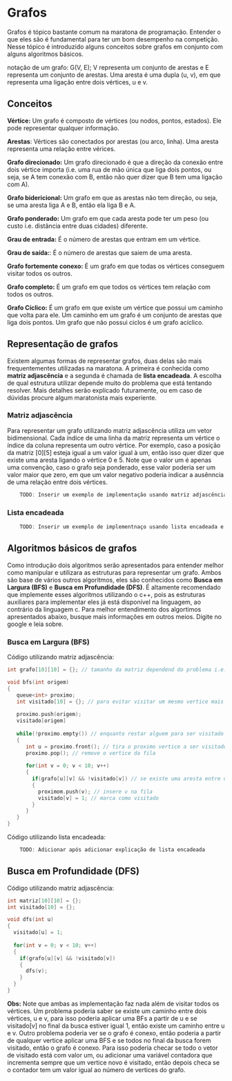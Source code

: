 # Grafos

Grafos é tópico bastante comum na maratona de programação. Entender o que eles são é fundamental para ter um bom desempenho
na competição. Nesse tópico é introduzido alguns conceitos sobre grafos em conjunto com alguns algoritmos básicos.

notação de um grafo: G(V, E); V representa um conjunto de arestas e E representa um conjunto de arestas. Uma aresta é uma
dupla (u, v), em que representa uma ligação entre dois vértices, u e v.

## Conceitos

**Vértice:** Um grafo é composto de vértices (ou nodos, pontos, estados). Ele pode representar qualquer informação.

**Arestas**: Vértices são conectados por arestas (ou arco, linha). Uma aresta representa uma relação entre vérices.

**Grafo direcionado:** Um grafo direcionado é que a direção da conexão entre dois vértice importa (i.e. uma rua de mão única
que liga dois pontos, ou seja, se A tem conexão com B, então não quer dizer que B tem uma ligação com A).

**Grafo bidericional:** Um grafo em que as arestas não tem direção, ou seja, se uma aresta liga A e B, então ela liga
B e A.

**Grafo ponderado:** Um grafo em que cada aresta pode ter um peso (ou custo i.e. distância entre duas cidades) diferente.

**Grau de entrada:** É o número de arestas que entram em um vértice.

**Grau de saída:**: É o número de arestas que saiem de uma aresta.

**Grafo fortemente conexo:** É um grafo em que todas os vértices conseguem visitar todos os outros.

**Grafo completo:** É um grafo em que todos os vértices tem relação com todos os outros.

**Grafo Cíclico:** É um grafo em que existe um vértice que possui um caminho que volta para ele. Um caminho em um grafo
é um conjunto de arestas que liga dois pontos. Um grafo que não possui ciclos é um grafo acíclico.

## Representação de grafos

Existem algumas formas de representar grafos, duas delas são mais frequentementes utilizadas na maratona. A primeira é
conhecida como **matriz adjascência** e a segunda é chamada de **lista encadeada**. A escolha de qual estrutura utilizar
depende muito do problema que está tentando resolver. Mais detalhes serão explicado futuramente, ou em caso de dúvidas
procure algum maratonista mais experiente.

### Matriz adjascência

Para representar um grafo utilizando matriz adjascência utiliza um vetor bidimensional. Cada índice de uma linha da matriz representa
um vértice o índice da coluna representa um outro vértice. Por exemplo, caso a posição da matriz [0][5] esteja igual a um valor
igual à um, então isso quer dizer que existe uma aresta ligando o vértice 0 e 5. Note que o valor um é apenas uma convenção,
caso o grafo seja ponderado, esse valor poderia ser um valor maior que zero, em que um valor negativo poderia indicar a ausênncia
de uma relação entre dois vértices.

```c
    TODO: Inserir um exemplo de implementação usando matriz adjascência.
```

### Lista encadeada

```c
    TODO: Inserir um exemplo de implementnaço usando lista encadeada e explição sobre.
```

## Algoritmos básicos de grafos

Como introdução dois algoritmos serão apresentados para entender melhor como manipular e utilizara as estruturas para 
representar um grafo. Ambos são base de vários outros algoritmos, eles são conhecidos como **Busca em Largura (BFS)** e 
**Busca em Profundidade (DFS)**. É altamente recomendado que implemente esses algoritmos utilizando o c++, pois as estruturas
auxiliares para implementar eles já está disponível na linguagem, ao contrário da linguagem c. Para melhor entendimento dos
algortimos apresentados abaixo, busque mais informações em outros meios. Digite no google e leia sobre.

### Busca em Largura (BFS)

Código utilizando matriz adjascência:

```cpp
int grafo[10][10] = {}; // tamanho da matriz dependend do problema i.e. maior numero de vertices possivel

void bfs(int origem)
{
   queue<int> proximo;
   int visitado[10] = {}; // para evitar visitar um mesmo vertice mais de uma vez
   
   proximo.push(origem);
   visitado[origem]
   
   while(!proximo.empty()) // enquanto restar alguem para ser visitado
   {
      int u = proximo.front(); // tira o proximo vertice a ser visitado
      proximo.pop(); // remove o vertice da fila
      
      for(int v = 0; v < 10; v++)
      {        
        if(grafo[u][v] && !visitado[v]) // se existe uma aresta entre u e v e se v ainda nao foi visitado
        {
          proximom.push(v); // insere v na fila
          visitado[v] = 1; // marca como visitado
        }
      }
   }
}
```

Código utilizando lista encadeada:

```c
    TODO: Adicionar após adicionar explicação de lista encadeada
```

## Busca em Profundidade (DFS)

Código utilizando matriz adjascência:

```c
int matriz[10][10] = {};
int visitado[10] = {};

void dfs(int u)
{
  visitado[u] = 1;
  
  for(int v = 0; v < 10; v++)
  {
    if(grafo[u][v] && !visitado[v])
    {
      dfs(v);
    }
  }
}
```

**Obs:** Note que ambas as implementação faz nada além de visitar todos os vértices. Um problema poderia saber se existe um 
caminho entre dois vértices, u e v, para isso poderia aplicar uma BFs a partir de u e se visitado[v] no final da 
busca estiver igual 1, então existe um caminho entre u e v. Outro problema poderia ver se o grafo é conexo, então
poderia a partir de qualquer vertice aplicar uma BFS e se todos no final da busca forem visitado, então o grafo
é conexo. Para isso poderia checar se todo o vetor de visitado está com valor um, ou adicionar uma variável
contadora que incrementa sempre que um vertice novo é visitado, então depois checa se o contador tem um valor
igual ao número de vertices do grafo.
